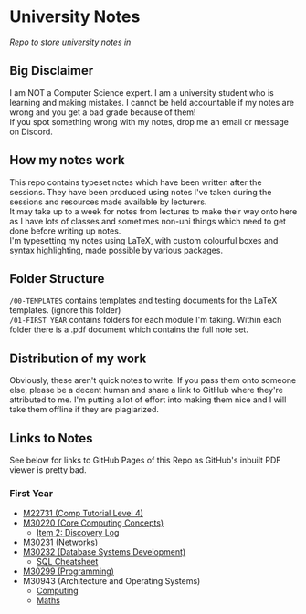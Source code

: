 # University Notes

*Repo to store university notes in*

## Big Disclaimer
I am NOT a Computer Science expert. I am a university student who is learning and making mistakes. I cannot be held accountable if my notes are wrong and you get a bad grade because of them!  
If you spot something wrong with my notes, drop me an email or message on Discord.

## How my notes work
This repo contains typeset notes which have been written after the sessions. They have been produced using notes I've taken during the sessions and resources made available by lecturers.   
It may take up to a week for notes from lectures to make their way onto here as I have lots of classes and sometimes non-uni things which need to get done before writing up notes.  
I'm typesetting my notes using LaTeX, with custom colourful boxes and syntax highlighting, made possible by various packages. 

## Folder Structure
`/00-TEMPLATES` contains templates and testing documents for the LaTeX templates. (ignore this folder)  
`/01-FIRST YEAR` contains folders for each module I'm taking. Within each folder there is a .pdf document which contains the full note set. 

## Distribution of my work
Obviously, these aren't quick notes to write. If you pass them onto someone else, please be a decent human and share a link to GitHub where they're attributed to me. I'm putting a lot of effort into making them nice and I will take them offline if they are plagiarized.  

## Links to Notes
See below for links to GitHub Pages of this Repo as GitHub's inbuilt PDF viewer is pretty bad.
### First Year
* [M22731 (Comp Tutorial Level 4)](01-FIRST-YEAR/M22731-compTutorialLevel4/M22731.pdf)
* [M30220 (Core Computing Concepts)](01-FIRST-YEAR/M30220-coreComputingConcepts/M30220.pdf)
  * [Item 2: Discovery Log](01-FIRST-YEAR/M30220-coreComputingConcepts/00-discovery-log-web/main.pdf)
* [M30231 (Networks)](01-FIRST-YEAR/M30231-networks/M30231.pdf)
* [M30232 (Database Systems Development)](01-FIRST-YEAR/M30232-databaseSystemsDevelopment/M30232.pdf)
  * [SQL Cheatsheet](01-FIRST-YEAR/M30232-databaseSystemsDevelopment/00-sqlCheatsheet/sqlCheatsheet.pdf)
* [M30299 (Programming)](01-FIRST-YEAR/M30299-programming/M30299.pdf)
* M30943 (Architecture and Operating Systems)
  * [Computing](01-FIRST-YEAR/M30943-architectureAndOperatingSystems/Computing/M30943.pdf)
  * [Maths](01-FIRST-YEAR/M30943-architectureAndOperatingSystems/Maths/M30943-maths.pdf)